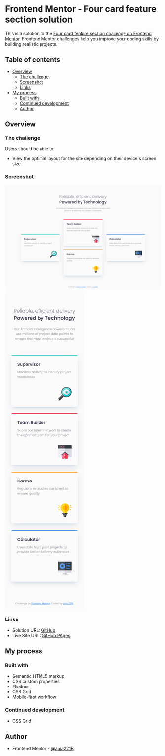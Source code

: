 # Frontend Mentor - Four card feature section solution

This is a solution to the [Four card feature section challenge on Frontend Mentor](https://www.frontendmentor.io/challenges/four-card-feature-section-weK1eFYK). Frontend Mentor challenges help you improve your coding skills by building realistic projects.

## Table of contents

- [Overview](#overview)
  - [The challenge](#the-challenge)
  - [Screenshot](#screenshot)
  - [Links](#links)
- [My process](#my-process)
  - [Built with](#built-with)
  - [Continued development](#continued-development)
  - [Author](#author)

## Overview

### The challenge

Users should be able to:

- View the optimal layout for the site depending on their device's screen size

### Screenshot

![Desktop view](./screenshots/Frontend-Mentor-Four-card-feature-section-desktop.png)
![Mobile view](./screenshots/Frontend-Mentor-Four-card-feature-section-mobile.png)

### Links

- Solution URL: [GitHub](https://github.com/ania221B/frontendmentor-4-card-feature-section)
- Live Site URL: [GitHub PAges](https://ania221b.github.io/frontendmentor-4-card-feature-section/)

## My process

### Built with

- Semantic HTML5 markup
- CSS custom properties
- Flexbox
- CSS Grid
- Mobile-first workflow

### Continued development

- CSS Grid

## Author

- Frontend Mentor - [@ania221B](https://www.frontendmentor.io/profile/ania221B)
